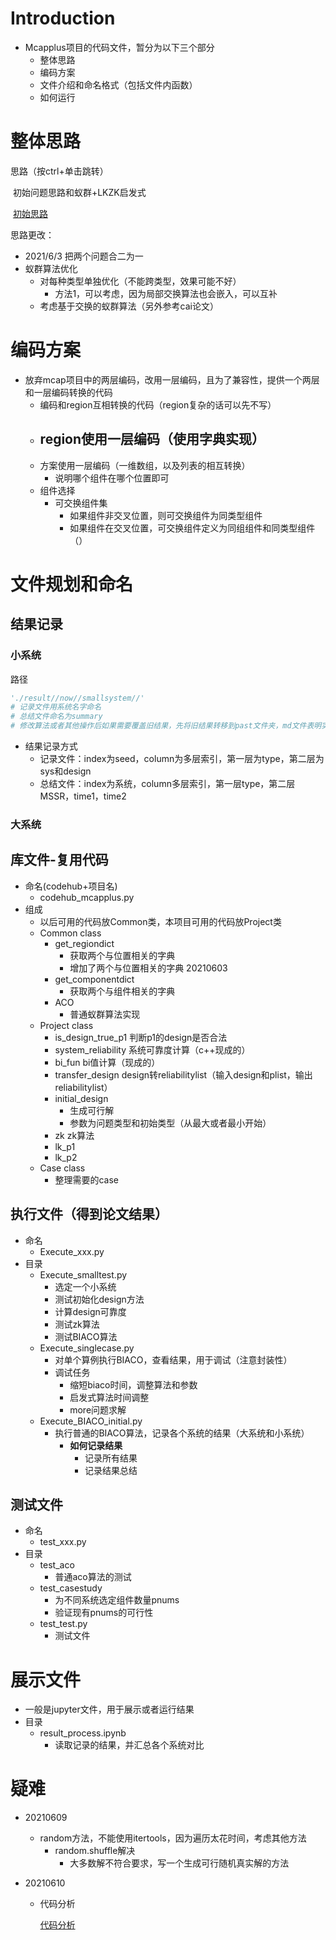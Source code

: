 # Introduction

- Mcapplus项目的代码文件，暂分为以下三个部分
  - 整体思路
  - 编码方案
  - 文件介绍和命名格式（包括文件内函数）
  - 如何运行

# 整体思路

思路（按ctrl+单击跳转）

​	初始问题思路和蚁群+LKZK启发式

​		[初始思路](.//初始思路.pptx)

思路更改：

- 2021/6/3 把两个问题合二为一
- 蚁群算法优化
  - 对每种类型单独优化（不能跨类型，效果可能不好）
    - 方法1，可以考虑，因为局部交换算法也会嵌入，可以互补
  - 考虑基于交换的蚁群算法（另外参考cai论文）

# 编码方案

- 放弃mcap项目中的两层编码，改用一层编码，且为了兼容性，提供一个两层和一层编码转换的代码
  - 编码和region互相转换的代码（region复杂的话可以先不写）
  - region使用一层编码（使用字典实现）
    - 
  - 方案使用一层编码（一维数组，以及列表的相互转换）
    - 说明哪个组件在哪个位置即可
  - 组件选择
    - 可交换组件集
      - 如果组件非交叉位置，则可交换组件为同类型组件
      - 如果组件在交叉位置，可交换组件定义为同组组件和同类型组件（）

# 文件规划和命名

## 结果记录

### 小系统

路径
```python
'./result//now//smallsystem//'
# 记录文件用系统名字命名
# 总结文件命名为summary
# 修改算法或者其他操作后如果需要覆盖旧结果，先将旧结果转移到past文件夹，md文件表明实现来源
```

- 结果记录方式
  - 记录文件：index为seed，column为多层索引，第一层为type，第二层为sys和design
  - 总结文件：index为系统，column多层索引，第一层type，第二层MSSR，time1，time2

### 大系统

## 库文件-复用代码

- 命名(codehub+项目名)
  - codehub_mcapplus.py
- 组成
  - 以后可用的代码放Common类，本项目可用的代码放Project类
  - Common class
    - get_regiondict
      - 获取两个与位置相关的字典
      - 增加了两个与位置相关的字典 20210603
    - get_componentdict
      - 获取两个与组件相关的字典
    - ACO
      - 普通蚁群算法实现
  - Project class
    - is_design_true_p1	判断p1的design是否合法
    - system_reliability     系统可靠度计算（c++现成的）
    - bi_fun    bi值计算（现成的）
    - transfer_design       design转reliabilitylist（输入design和plist，输出reliabilitylist）
    - initial_design
      - 生成可行解
      - 参数为问题类型和初始类型（从最大或者最小开始）
    - zk zk算法
    - lk_p1
    - lk_p2
  - Case class
    - 整理需要的case

## 执行文件（得到论文结果）

- 命名
  - Execute_xxx.py
- 目录
  - Execute_smalltest.py
    - 选定一个小系统
    - 测试初始化design方法
    - 计算design可靠度
    - 测试zk算法
    - 测试BIACO算法
  - Execute_singlecase.py
    - 对单个算例执行BIACO，查看结果，用于调试（注意封装性）
    - 调试任务
      - 缩短biaco时间，调整算法和参数
      - 启发式算法时间调整
      - more问题求解
  - Execute_BIACO_initial.py
    - 执行普通的BIACO算法，记录各个系统的结果（大系统和小系统）
      - **如何记录结果**
        - 记录所有结果
        - 记录结果总结

## 测试文件

- 命名
  - test_xxx.py
- 目录
  - test_aco
    - 普通aco算法的测试
  - test_casestudy
    - 为不同系统选定组件数量pnums
    - 验证现有pnums的可行性
  - test_test.py
    - 测试文件

# 展示文件

- 一般是jupyter文件，用于展示或者运行结果
- 目录
  - result_process.ipynb
    - 读取记录的结果，并汇总各个系统对比

# 疑难

- 20210609
  - random方法，不能使用itertools，因为遍历太花时间，考虑其他方法
    - random.shuffle解决
      - 大多数解不符合要求，写一个生成可行随机真实解的方法
  
- 20210610

  - 代码分析

    [代码分析](.//代码分析结果.md)

